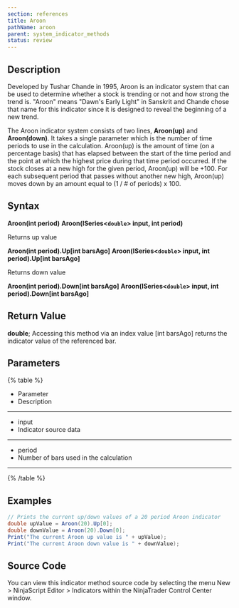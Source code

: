 ```yaml
---
section: references
title: Aroon
pathName: aroon
parent: system_indicator_methods
status: review
---
```


## Description

Developed by Tushar Chande in 1995, Aroon is an indicator system that can be used to determine whether a stock is trending or not and how strong the trend is. "Aroon" means "Dawn's Early Light" in Sanskrit and Chande chose that name for this indicator since it is designed to reveal the beginning of a new trend.

The Aroon indicator system consists of two lines, **Aroon(up)** and **Aroon(down)**. It takes a single parameter which is the number of time periods to use in the calculation. Aroon(up) is the amount of time (on a percentage basis) that has elapsed between the start of the time period and the point at which the highest price during that time period occurred. If the stock closes at a new high for the given period, Aroon(up) will be +100. For each subsequent period that passes without another new high, Aroon(up) moves down by an amount equal to (1 / # of periods) x 100.

## Syntax

**Aroon(int period)**
**Aroon(ISeries<`double`> input, int period)**

Returns up value

**Aroon(int period).Up[int barsAgo]**
**Aroon(ISeries<`double`> input, int period).Up[int barsAgo]**

Returns down value

**Aroon(int period).Down[int barsAgo]**
**Aroon(ISeries<`double`> input, int period).Down[int barsAgo]**

## Return Value

**double**; Accessing this method via an index value [int barsAgo] returns the indicator value of the referenced bar.

## Parameters

{% table %}

* Parameter
* Description

---

* input
* Indicator source data

---

* period
* Number of bars used in the calculation

---

{% /table %}

## Examples

```csharp
// Prints the current up/down values of a 20 period Aroon indicator
double upValue = Aroon(20).Up[0];
double downValue = Aroon(20).Down[0];
Print("The current Aroon up value is " + upValue);
Print("The current Aroon down value is " + downValue);
```

## Source Code

You can view this indicator method source code by selecting the menu New > NinjaScript Editor > Indicators within the NinjaTrader Control Center window.
